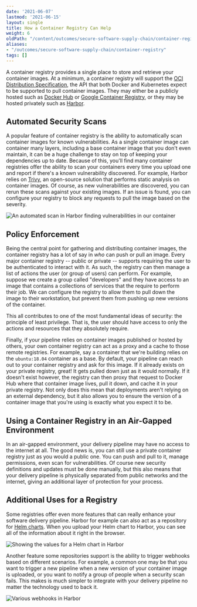 ```yaml
---
date: '2021-06-07'
lastmod: '2021-06-15'
layout: single
title: How a Container Registry Can Help
weight: 6
oldPath: "/content/outcomes/secure-software-supply-chain/container-registry.md"
aliases:
- "/outcomes/secure-software-supply-chain/container-registry"
tags: []
---
```


A container registry provides a single place to store and retrieve your container images. At a minimum, a container registry will support the [OCI Distribution Specification](https://github.com/opencontainers/distribution-spec), the API that both Docker and Kubernetes expect to be supported to pull container images. They may either be a publicly hosted such as [Docker Hub](https://hub.docker.com/) or [Google Container Registry](https://cloud.google.com/container-registry), or they may be hosted privately such as [Harbor](https://goharbor.io/).

## Automated Security Scans

A popular feature of container registry is the ability to automatically scan container images for known vulnerabilities. As a single container image can container many layers, including a base container image that you don't even maintain, it can be a huge challenge to stay on top of keeping your dependencies up to date. Because of this, you'll find many container registries offer the ability to scan your containers every time you upload one and report if there's a known vulnerability discovered. For example, Harbor relies on [Trivy](https://github.com/aquasecurity/trivy), an open-source solution that performs static analysis on container images. Of course, as new vulnerabilities are discovered, you can rerun these scans against your existing images. If an issue is found, you can configure your registry to block any requests to pull the image based on the severity.

![An automated scan in Harbor finding vulnerabilities in our container](/images/outcomes/secure-software-supply-chain/harbor-scan.png)

## Policy Enforcement

Being the central point for gathering and distributing container images, the container registry has a lot of say in _who_ can push or pull an image. Every major container registry -- public or private -- supports requiring the user to be authenticated to interact with it. As such, the registry can then manage a list of actions the user (or group of users) can perform. For example, suppose we create a group called "developers" and they have access to an image that contains a collections of services that the require to perform their job. We can configure the registry to allow them to pull down the image to their workstation, but prevent them from pushing up new versions of the container. 

This all contributes to one of the most fundamental ideas of security: the principle of least privilege. That is, the user should have access to only the actions and resources that they absolutely require.

Finally, if your pipeline relies on container images published or hosted by others, your own container registry can act as a proxy and a cache to those remote registries. For example, say a container that we're building relies on the `ubuntu:18.04` container as a base. By default, your pipeline can reach out to your container registry and ask for this image. If it already exists on your private registry, great! It gets pulled down just as it would normally. If it doesn't exist however, the registry can then proxy that request to Docker Hub where that container image lives, pull it down, and cache it in your private registry. Not only does this mean that deployments aren't relying on an external dependency, but it also allows you to ensure the version of a container image that you're using is exactly what you expect it to be.

## Using a Container Registry in an Air-Gapped Environment

In an air-gapped environment, your delivery pipeline may have no access to the internet at all. The good news is, you can still use a private container registry just as you would a public one. You can push and pull to it, manage permissions, even scan for vulnerabilities. Of course new security definitions and updates must be done manually, but this also means that your delivery pipeline is physically separated from public networks and the internet, giving an additional layer of protection for your process. 

## Additional Uses for a Registry

Some registries offer even more features that can really enhance your software delivery pipeline. Harbor for example can also act as a repository for [Helm charts](https://goharbor.io/docs/latest/working-with-projects/working-with-images/managing-helm-charts/). When you upload your Helm chart to Harbor, you can see all of the information about it right in the browser.

![Showing the values for a Helm chart in Harbor](/images/outcomes/secure-software-supply-chain/harbor-helm-values.png)

Another feature some repositories support is the ability to trigger webhooks based on different scenarios. For example, a common one may be that you want to trigger a new pipeline when a new version of your container image is uploaded, or you want to notify a group of people when a security scan fails. This makes is much simpler to integrate with your delivery pipeline no matter the technology used to back it.

![Various webhooks in Harbor](/images/outcomes/secure-software-supply-chain/harbor-hooks.png)